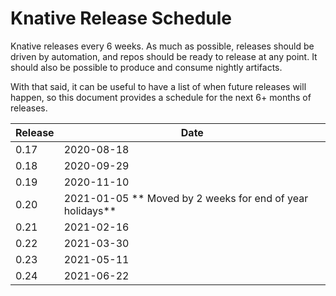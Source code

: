 # Knative Release Schedule

Knative releases every 6 weeks. As much as possible, releases should be driven by automation, and repos should be ready to release at any point. It should also be possible to produce and consume nightly artifacts.

With that said, it can be useful to have a list of when future releases will happen, so this document provides a schedule for the next 6+ months of releases.

| Release | Date |
| ------- | ---- |
| 0.17    | 2020-08-18 |
| 0.18    | 2020-09-29 |
| 0.19    | 2020-11-10 |
| 0.20    | 2021-01-05 ** Moved by 2 weeks for end of year holidays** |
| 0.21    | 2021-02-16 |
| 0.22    | 2021-03-30 |
| 0.23    | 2021-05-11 |
| 0.24    | 2021-06-22 |
